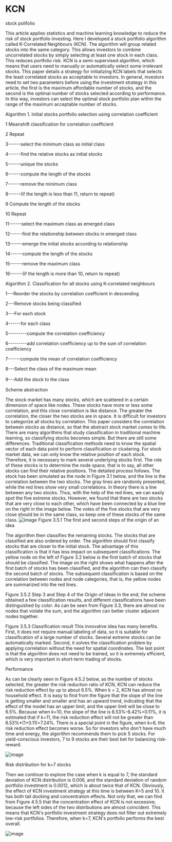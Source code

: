 # KCN
stock polifolio

This article applies statistics and machine learning knowledge to reduce the risk of stock portfolio investing. 
Here I developed a stock portfolio algorithm called K-Correlated Neighbours (KCN). 
The algorithm will group related stocks into the same category. 
This allows investors to combine uncorrelated stocks by simply selecting at least one stock in each class. 
This reduces portfolio risk. KCN is a semi-supervised algorithm, 
which means that users need to manually or automatically select some irrelevant stocks. 
This paper details a strategy for initializing KCN labels that selects the least correlated stocks as acceptable to investors. 
In general, investors need to set two parameters before using the investment strategy in this article, 
the first is the maximum affordable number of stocks, and the second is the optimal number of stocks selected according to performance. 
In this way, investors can select the optimal stock portfolio plan within the range of the maximum acceptable number of stocks.

Algorithm 1. Initial stocks portfolio selection using correlation coefficient

1	Meanshift classification for correlation coefficient	

2	Repeat					

3------select the minimum class as initial class	
 
4------find the relative stocks as initial stocks	

5------unique the stocks			

6------compute the length of the stocks		

7------remove the minimum class		

8------(if the length is less than 11, return to repeat)	

9	Compute the length of the stocks			

10	Repeat		

11------select the maximum class as emerged class	

12------find the relationship between stocks in emerged class

13------emerge the initial stocks according to relationship

14------compute the length of the stocks		

15------remove the maximum class		

16------(if the length is more than 10, return to repeat)



Algorithm 2. Classification for all stocks using K-correlated neighbours

1---Reorder the stocks by correlation coefficient in descending			

2---Remove stocks being classified			

3---For each stock				

4------for each class	

5---------compute the correlation coefficiency

6---------add correlation coefficiency up to the sum of correlation coefficiency

7------compute the mean of correlation coefficiency

8---Select the class of the maximum mean		

9---Add the stock to the class	　	　	　


Scheme abstraction


The stock market has many stocks, which are scattered in a certain dimension of space like nodes. These stocks have more or less some correlation, and this close correlation is like distance. The greater the correlation, the closer the two stocks are in space. It is difficult for investors to categorize all stocks by correlation. This paper considers the correlation between stocks as distance, so that the abstract stock market comes to life. There are many algorithms that study classification in traditional machine learning, so classifying stocks becomes simple. But there are still some differences. Traditional classification methods need to know the spatial vector of each data point to perform classification or clustering. For stock market data, we can only know the relative position of each stock. Therefore, it is necessary to mark several underlying stocks first. The role of these stocks is to determine the node space, that is to say, all other stocks can find their relative positions. The detailed process follows.
The stock has been simulated as the node in Figure 3.1 below, and the line is the correlation between the two stocks. The gray lines are randomly presented, while the red lines show very small correlations. In theory there is a line between any two stocks. Thus, with the help of the red lines, we can easily spot the five extreme stocks. However, we found that there are two stocks that are very close to each other, which have been connected by a blue line on the right in the image below. The votes of the five stocks that are very close should be in the same class, so keep one of these stocks of the same class.
 ![image](https://github.com/3qOvOp/KCN/blob/main/351.png)
Figure 3.5.1 The first and second steps of the origin of an idea

The algorithm then classifies the remaining stocks. The stocks that are classified are also ordered by order. The algorithm should first classify stocks that are closer to the initial stock. The advantage of this classification is that it has less impact on subsequent classifications. The yellow node on the left of Figure 3.2 below is the first batch of stocks that should be classified. The image on the right shows what happens after the first batch of stocks has been classified, and the algorithm can then classify the second batch of stocks. The subsequent classification is based on the correlation between nodes and node categories, that is, the yellow nodes are summarized into the red lines.
 
Figure 3.5.2 Step 3 and Step 4 of the Origin of Ideas
In the end, the scheme obtained a few classification results, and different classifications have been distinguished by color. As can be seen from Figure 3.3, there are almost no nodes that violate the sum, and the algorithm can better cluster adjacent nodes together.
 
Figure 3.5.3 Classification result
This innovative idea has many benefits. First, it does not require manual labeling of data, so it is suitable for classification of a large number of stocks. Several extreme stocks can be automatically marked. Second, it solves the classification problem by applying correlation without the need for spatial coordinates. The last point is that the algorithm does not need to be trained, so it is extremely efficient, which is very important in short-term trading of stocks.


Performance

As can be clearly seen in Figure 4.5.2 below, as the number of stocks selected, the greater the risk reduction ratio of KCN, KCN can reduce the risk reduction effect by up to about 6.5%. When k = 2, KCN has almost no household effect. It is easy to find from the figure that the slope of the line is getting smaller and smaller and has an upward trend, indicating that the effect of the model has an upper limit, and the upper limit will be close to 6.5%. Because when k=10, the slope of the line is 6.53%-6.42%=0.11%, it is estimated that if k=11, the risk reduction effect will not be greater than 6.53%*(1+0.11)=7.24%. There is a special point in the figure, when k=6, the risk reduction effect becomes worse. So for investors who don't have much time and energy, the algorithm recommends them to pick 5 stocks. For yield-conscious investors, 7 to 9 stocks are their best bet for balancing risk-reward.

 ![image](https://github.com/3qOvOp/KCN/blob/main/performance.png)
 
 
Risk distribution for k=7 stocks

Then we continue to explore the case when k is equal to 7, the standard deviation of KCN distribution is 0.006, and the standard deviation of random portfolio investment is 0.0012, which is about twice that of KCN. Obviously, the effect of KCN investment strategy at this time is between K=5 and 10. It has both tail docking and concentration effects. Not only that, we can find from Figure 4.5.5 that the concentration effect of KCN is not excessive, because the left sides of the two distributions are almost coincident. This means that KCN's portfolio investment strategy does not filter out extremely low-risk portfolios. Therefore, when k=7, KCN's portfolio performs the best overall.

 ![image](https://github.com/3qOvOp/KCN/blob/main/distribution.png)





